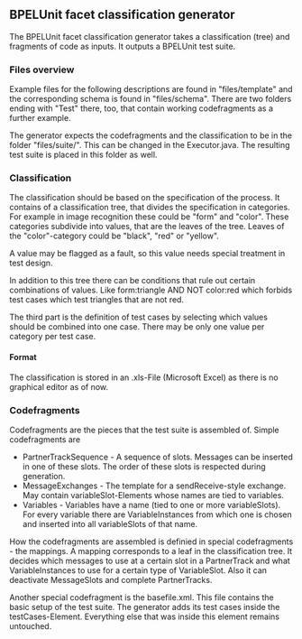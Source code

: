 ## BPELUnit facet classification generator

The BPELUnit facet classification generator takes a classification (tree) and fragments of code as inputs. It outputs a BPELUnit test suite.

### Files overview

Example files for the following descriptions are found in "files/template" and the corresponding schema is found in "files/schema". There are two folders ending with "Test" there, too, that contain working codefragments as a further example.

The generator expects the codefragments and the classification to be in the folder "files/suite/". This can be changed in the Executor.java. The resulting test suite is placed in this folder as well.

### Classification

The classification should be based on the specification of the process. It contains of a classification tree, that divides the specification in categories. For example in image recognition these could be "form" and "color". These categories subdivide into values, that are the leaves of the tree. Leaves of the "color"-category could be "black", "red" or "yellow".

A value may be flagged as a fault, so this value needs special treatment in test design.

In addition to this tree there can be conditions that rule out certain combinations of values. Like form:triangle AND NOT color:red which forbids test cases which test triangles that are not red.

The third part is the definition of test cases by selecting which values should be combined into one case. There may be only one value per category per test case.

#### Format
The classification is stored in an .xls-File (Microsoft Excel) as there is no graphical editor as of now.

### Codefragments

Codefragments are the pieces that the test suite is assembled of. Simple codefragments are 
* PartnerTrackSequence - A sequence of slots. Messages can be inserted in one of these slots. The order of these slots is respected during generation.
* MessageExchanges - The template for a sendReceive-style exchange. May contain variableSlot-Elements whose names are tied to variables.
* Variables - Variables have a name (tied to one or more variableSlots). For every variable there are VariableInstances from which one is chosen and inserted into all variableSlots of that name.
	
How the codefragments are assembled is definied in special codefragments - the mappings. A mapping corresponds to a leaf in the classification tree. It decides which messages to use at a certain slot in a PartnerTrack and what VariableInstances to use for a certain type of VariableSlot. Also it can deactivate MessageSlots and complete PartnerTracks.

Another special codefragment is the basefile.xml. This file contains the basic setup of the test suite. The generator adds its test cases inside the testCases-Element. Everything else that was inside this element remains untouched.